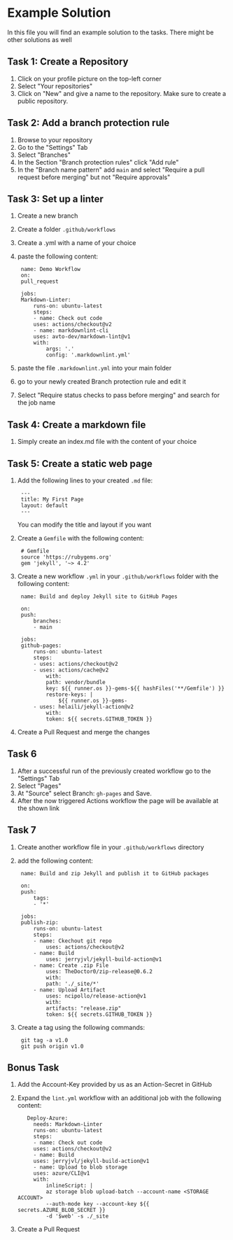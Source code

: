 # Example Solution

In this file you will find an example solution to the tasks.
There might be other solutions as well

## Task 1: Create a Repository

1. Click on your profile picture on the top-left corner
2. Select "Your repositories"
3. Click on "New" and give a name to the repository.
Make sure to create a public repository.

## Task 2: Add a branch protection rule

1. Browse to your repository
2. Go to the "Settings" Tab
3. Select "Branches"
4. In the Section "Branch protection rules" click "Add rule"
5. In the "Branch name pattern" add `main` and select
"Require a pull request before merging" but not
"Require approvals"

## Task 3: Set up a linter

1. Create a new branch
2. Create a folder `.github/workflows`
3. Create a .yml with a name of your choice
4. paste the following content:

        name: Demo Workflow
        on:
        pull_request

        jobs: 
        Markdown-Linter:
            runs-on: ubuntu-latest
            steps:
            - name: Check out code
            uses: actions/checkout@v2
            - name: markdownlint-cli
            uses: avto-dev/markdown-lint@v1
            with:
                args: '.'
                config: '.markdownlint.yml'
5. paste the file `.markdownlint.yml` into your main folder
6. go to your newly created Branch protection rule and edit it
7. Select "Require status checks to pass before merging" and search
for the job name

## Task 4: Create a markdown file

1. Simply create an index.md file with the content of your choice

## Task 5: Create a static web page

1. Add the following lines to your created `.md` file:

        ---
        title: My First Page
        layout: default
        ---
    You can modify the title and layout if you want
2. Create a `Gemfile` with the following content:

        # Gemfile
        source 'https://rubygems.org'
        gem 'jekyll', '~> 4.2'
3. Create a new workflow `.yml` in your `.github/workflows` folder with the
following content:

        name: Build and deploy Jekyll site to GitHub Pages

        on:
        push:
            branches:
            - main

        jobs:
        github-pages:
            runs-on: ubuntu-latest
            steps:
            - uses: actions/checkout@v2
            - uses: actions/cache@v2
                with:
                path: vendor/bundle
                key: ${{ runner.os }}-gems-${{ hashFiles('**/Gemfile') }}
                restore-keys: |
                    ${{ runner.os }}-gems-
            - uses: helaili/jekyll-action@v2
                with:                        
                token: ${{ secrets.GITHUB_TOKEN }}
4. Create a Pull Request and merge the changes

## Task 6

1. After a successful run of the previously created workflow
go to the "Settings" Tab
2. Select "Pages"
3. At "Source" select Branch: `gh-pages` and Save.
4. After the now triggered Actions workflow the page will be available at the shown
link

## Task 7

1. Create another workflow file in your `.github/workflows` directory
2. add the following content:

        name: Build and zip Jekyll and publish it to GitHub packages

        on:
        push:
            tags:
            - '*'

        jobs:
        publish-zip:
            runs-on: ubuntu-latest
            steps:
            - name: Ckechout git repo
                uses: actions/checkout@v2
            - name: Build
                uses: jerryjvl/jekyll-build-action@v1
            - name: Create .zip File
                uses: TheDoctor0/zip-release@0.6.2
                with:
                path: './_site/*'
            - name: Upload Artifact
                uses: ncipollo/release-action@v1
                with:
                artifacts: "release.zip"
                token: ${{ secrets.GITHUB_TOKEN }}

3. Create a tag using the following commands:

        git tag -a v1.0
        git push origin v1.0

## Bonus Task

1. Add the Account-Key provided by us as an Action-Secret in GitHub
2. Expand the `lint.yml` workflow with an additional job with the following content:

          Deploy-Azure:
            needs: Markdown-Linter
            runs-on: ubuntu-latest
            steps:
            - name: Check out code
            uses: actions/checkout@v2
            - name: Build
            uses: jerryjvl/jekyll-build-action@v1
            - name: Upload to blob storage
            uses: azure/CLI@v1
            with:
                inlineScript: |
                az storage blob upload-batch --account-name <STORAGE ACCOUNT>
                --auth-mode key --account-key ${{ secrets.AZURE_BLOB_SECRET }}
                -d '$web' -s ./_site

3. Create a Pull Request
